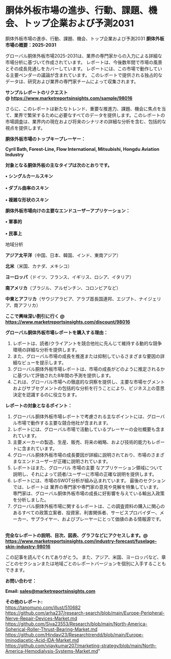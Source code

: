 # 胴体外板市場の進歩、行動、課題、機会、トップ企業および予測2031
 胴体外板市場の進歩、行動、課題、機会、トップ企業および予測2031
<strong><b>胴体外板市場の概要：2025-2031</b></strong>

グローバル胴体外板市場2025-2031は、業界の専門家からの入力による詳細な市場分析に基づいて作成されています。 レポートは、今後数年間で市場の風景とその成長見通しをカバーしています。 レポートには、この市場で動作している主要ベンダーの議論が含まれています。 このレポートで提供される独占的なデータは、研究および業界の専門家チームによって収集されます。

<strong>サンプルレポートのリクエスト @ <a href=https://www.marketreportsinsights.com/sample/98016>https://www.marketreportsinsights.com/sample/98016</a></strong>

さらに、このレポートは新たなトレンド、重要な推進力、課題、機会に焦点を当て、業界で繁栄するために必要なすべてのデータを提供します。このレポートの市場調査は、業界内の現在および将来のシナリオの詳細な分析を含む、包括的な視点を提供します。

<strong>胴体外板市場のトップキープレーヤー：</strong>

<strong>Cyril Bath, Forest-Line, Flow International, Mitsubishi, Hongdu Aviation Industry</strong>

<strong><b>対象となる胴体外板の主なタイプは次のとおりです。</b></strong>

<strong>• シングルカールスキン<br><br>• ダブル曲率のスキン<br><br>• 複雑な形状のスキン</strong>

<strong><b>胴体外板市場向けの主要なエンドユーザーアプリケーション：</b></strong>

<strong>• 軍事的<br><br>• 民事上</strong>

 地域分析

<strong><b>アジア太平洋</b></strong>（中国、日本、韓国、インド、東南アジア）

<strong><b>北米</b></strong>（米国、カナダ、メキシコ）

<strong><b>ヨーロッパ</b></strong>（ドイツ、フランス、イギリス、ロシア、イタリア）

<strong><b>南アメリカ</b></strong>（ブラジル、アルゼンチン、コロンビアなど）

<strong><b>中東とアフリカ</b></strong>（サウジアラビア、アラブ首長国連邦、エジプト、ナイジェリア、南アフリカ）

<strong>ここで興味深い割引に行く @ <a href=https://www.marketreportsinsights.com/discount/98016>https://www.marketreportsinsights.com/discount/98016</a></strong>

<strong><b>グローバル胴体外板市場レポートを購入する理由：</b></strong>
<ol>
  <li>レポートは、読者/クライアントを競合他社に先んじて維持する動的な競争環境の詳細な分析を提供します。</li>
  <li>また、グローバル市場の成長を推進または抑制しているさまざまな要因の詳細なビューを提示します。</li>
  <li>グローバル胴体外板市場レポートは、市場の成長がどのように推定されるかに基づいて評価された8年間の予測を提供します。</li>
  <li>これは、グローバル市場への徹底的な洞察を提供し、主要な市場セグメントおよびサブセグメントの包括的な分析を行うことにより、ビジネス上の意思決定を認識するのに役立ちます。</li>
</ol>
<strong><b>レポートの対象となるポイント：</b></strong>
<ol>
  <li>グローバル胴体外板市場レポートで考慮される主なポイントには、グローバル市場で動作する主要な競合他社が含まれます。</li>
  <li>レポートには、グローバル市場で活動しているプレーヤーの会社概要も含まれています。</li>
  <li>主要メーカーの製造、生産、販売、将来の戦略、および技術的能力もレポートに含まれています。</li>
  <li>グローバル胴体外板市場の成長要因が詳細に説明されており、市場のさまざまなエンドユーザーが正確に説明されています。</li>
  <li>レポートはまた、グローバル 市場の主要 なアプリケーション領域について説明し、それによって読者/ユーザーに市場の正確な説明を提供します。</li>
  <li>レポートには、市場のSWOT分析が組み込まれています。 最後のセクションでは、レポートは 業界の専門家や専門家の意見や見解を特集しています。 専門家は、グローバル胴体外板市場の成長に好影響を与えている輸出入政策を分析しました。</li>
  <li>グローバル胴体外板市場に関するレポートは、この調査資料の購入に関心のあるすべての政策立案者、投資家、利害関係者、サービスプロバイダー、メーカー、サプライヤー、およびプレーヤーにとって価値のある情報源です。</li>
</ol><br>
<strong>完全なレポートの説明、目次、図表、グラフなどにアクセスします。@ <a href=https://www.marketreportsinsights.com/industry-forecast/fuselage-skin-industry-98016>https://www.marketreportsinsights.com/industry-forecast/fuselage-skin-industry-98016</a></strong>

この記事を読んでくれてありがとう。 また、アジア、米国、ヨーロッパなど、章ごとのセクションまたは地域ごとのレポートバージョンを個別に入手することもできます。

<strong><b>お問い合わせ：</b></strong>

<strong>Email: </strong><a href=mailto:sales@marketreportsinsights.com><strong>sales@marketreportsinsights.com</strong></a>

<strong>その他のレポート:</strong>
<br>
<a href=https://tanomuno.com/illust/510682>https://tanomuno.com/illust/510682</a>
<br>
<a href=https://github.com/arha237/research-search/blob/main/Europe-Peripheral-Nerve-Repair-Devices-Market.md>https://github.com/arha237/research-search/blob/main/Europe-Peripheral-Nerve-Repair-Devices-Market.md</a>
<br>
<a href=https://github.com/Siya23553/Research/blob/main/North-America-Spherical-Roller-Thrust-Bearing-Market.md>https://github.com/Siya23553/Research/blob/main/North-America-Spherical-Roller-Thrust-Bearing-Market.md</a>
<br>
<a href=https://github.com/Hindavi23/Researchtrendd/blob/main/Europe-Iminodiacetic-Acid-IDA-Market.md>https://github.com/Hindavi23/Researchtrendd/blob/main/Europe-Iminodiacetic-Acid-IDA-Market.md</a>
<br>
<a href=https://github.com/vijaykumar207/marketing-strategy/blob/main/North-America-Hemodialysis-Systems-Market.md>https://github.com/vijaykumar207/marketing-strategy/blob/main/North-America-Hemodialysis-Systems-Market.md</a>"
